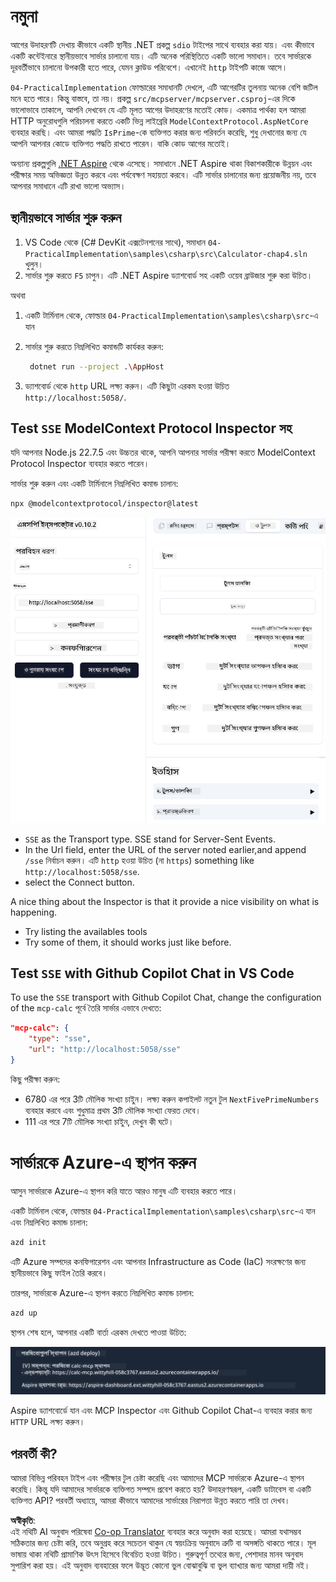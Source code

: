 <!--
CO_OP_TRANSLATOR_METADATA:
{
  "original_hash": "5020a3e1a1c7f30c00f9e37f1fa208e3",
  "translation_date": "2025-05-17T14:06:44+00:00",
  "source_file": "04-PracticalImplementation/samples/csharp/README.md",
  "language_code": "bn"
}
-->
# নমুনা

আগের উদাহরণটি দেখায় কীভাবে একটি স্থানীয় .NET প্রকল্প `sdio` টাইপের সাথে ব্যবহার করা যায়। এবং কীভাবে একটি কন্টেইনারে স্থানীয়ভাবে সার্ভার চালানো যায়। এটি অনেক পরিস্থিতিতে একটি ভালো সমাধান। তবে সার্ভারকে দূরবর্তীভাবে চালানো উপকারী হতে পারে, যেমন ক্লাউড পরিবেশে। এখানেই `http` টাইপটি কাজে আসে।

`04-PracticalImplementation` ফোল্ডারের সমাধানটি দেখলে, এটি আগেরটির তুলনায় অনেক বেশি জটিল মনে হতে পারে। কিন্তু বাস্তবে, তা নয়। প্রকল্প `src/mcpserver/mcpserver.csproj`-এর দিকে ভালোভাবে তাকালে, আপনি দেখবেন যে এটি মূলত আগের উদাহরণের মতোই কোড। একমাত্র পার্থক্য হল আমরা HTTP অনুরোধগুলি পরিচালনা করতে একটি ভিন্ন লাইব্রেরি `ModelContextProtocol.AspNetCore` ব্যবহার করছি। এবং আমরা পদ্ধতি `IsPrime`-কে ব্যক্তিগত করার জন্য পরিবর্তন করেছি, শুধু দেখানোর জন্য যে আপনি আপনার কোডে ব্যক্তিগত পদ্ধতি রাখতে পারেন। বাকি কোড আগের মতোই।

অন্যান্য প্রকল্পগুলি [.NET Aspire](https://learn.microsoft.com/dotnet/aspire/get-started/aspire-overview) থেকে এসেছে। সমাধানে .NET Aspire থাকা বিকাশকারীকে উন্নয়ন এবং পরীক্ষার সময় অভিজ্ঞতা উন্নত করবে এবং পর্যবেক্ষণ সহায়তা করবে। এটি সার্ভার চালানোর জন্য প্রয়োজনীয় নয়, তবে আপনার সমাধানে এটি রাখা ভালো অভ্যাস।

## স্থানীয়ভাবে সার্ভার শুরু করুন

1. VS Code থেকে (C# DevKit এক্সটেনশনের সাথে), সমাধান `04-PracticalImplementation\samples\csharp\src\Calculator-chap4.sln` খুলুন।
2. সার্ভার শুরু করতে `F5` চাপুন। এটি .NET Aspire ড্যাশবোর্ড সহ একটি ওয়েব ব্রাউজার শুরু করা উচিত।

অথবা

1. একটি টার্মিনাল থেকে, ফোল্ডার `04-PracticalImplementation\samples\csharp\src`-এ যান
2. সার্ভার শুরু করতে নিম্নলিখিত কমান্ডটি কার্যকর করুন:
   ```bash
    dotnet run --project .\AppHost
   ```

3. ড্যাশবোর্ড থেকে `http` URL লক্ষ্য করুন। এটি কিছুটা এরকম হওয়া উচিত `http://localhost:5058/`.

## Test `SSE` ModelContext Protocol Inspector সহ

যদি আপনার Node.js 22.7.5 এবং উচ্চতর থাকে, আপনি আপনার সার্ভার পরীক্ষা করতে ModelContext Protocol Inspector ব্যবহার করতে পারেন।

সার্ভার শুরু করুন এবং একটি টার্মিনালে নিম্নলিখিত কমান্ড চালান:

```bash
npx @modelcontextprotocol/inspector@latest
```

![MCP Inspector](../../../../../translated_images/mcp_inspector.2939244613cb5a0549b83942e062bceb69083c3d7b331c8de991ecf6834d6904.bn.png)

- `SSE` as the Transport type. SSE stand for Server-Sent Events. 
- In the Url field, enter the URL of the server noted earlier,and append `/sse` নির্বাচন করুন। এটি `http` হওয়া উচিত (না `https`) something like `http://localhost:5058/sse`.
- select the Connect button.

A nice thing about the Inspector is that it provide a nice visibility on what is happening.

- Try listing the availables tools
- Try some of them, it should works just like before.


## Test `SSE` with Github Copilot Chat in VS Code

To use the `SSE` transport with Github Copilot Chat, change the configuration of the `mcp-calc` পূর্বে তৈরি সার্ভার এভাবে দেখতে:

```json
"mcp-calc": {
    "type": "sse",
    "url": "http://localhost:5058/sse"
}
```

কিছু পরীক্ষা করুন:
- 6780 এর পরে 3টি মৌলিক সংখ্যা চাইুন। লক্ষ্য করুন কপাইলট নতুন টুল `NextFivePrimeNumbers` ব্যবহার করবে এবং শুধুমাত্র প্রথম 3টি মৌলিক সংখ্যা ফেরত দেবে।
- 111 এর পরে 7টি মৌলিক সংখ্যা চাইুন, দেখুন কী ঘটে।

# সার্ভারকে Azure-এ স্থাপন করুন

আসুন সার্ভারকে Azure-এ স্থাপন করি যাতে আরও মানুষ এটি ব্যবহার করতে পারে।

একটি টার্মিনাল থেকে, ফোল্ডার `04-PracticalImplementation\samples\csharp\src`-এ যান এবং নিম্নলিখিত কমান্ড চালান:

```bash
azd init
```

এটি Azure সম্পদের কনফিগারেশন এবং আপনার Infrastructure as Code (IaC) সংরক্ষণের জন্য স্থানীয়ভাবে কিছু ফাইল তৈরি করবে।

তারপর, সার্ভারকে Azure-এ স্থাপন করতে নিম্নলিখিত কমান্ড চালান:

```bash
azd up
```

স্থাপন শেষ হলে, আপনার একটি বার্তা এরকম দেখতে পাওয়া উচিত:

![Azd deployment success](../../../../../translated_images/chap4-azd-deploy-success.f69e7f61e50fdbf13ea3bf7302d9850a18e12832f34daee1695f29da3f32b452.bn.png)

Aspire ড্যাশবোর্ডে যান এবং MCP Inspector এবং Github Copilot Chat-এ ব্যবহার করার জন্য `HTTP` URL লক্ষ্য করুন।

## পরবর্তী কী?

আমরা বিভিন্ন পরিবহন টাইপ এবং পরীক্ষার টুল চেষ্টা করেছি এবং আমাদের MCP সার্ভারকে Azure-এ স্থাপন করেছি। কিন্তু যদি আমাদের সার্ভারকে ব্যক্তিগত সম্পদে প্রবেশ করতে হয়? উদাহরণস্বরূপ, একটি ডাটাবেস বা একটি ব্যক্তিগত API? পরবর্তী অধ্যায়ে, আমরা কীভাবে আমাদের সার্ভারের নিরাপত্তা উন্নত করতে পারি তা দেখব।

**অস্বীকৃতি**:  
এই নথিটি AI অনুবাদ পরিষেবা [Co-op Translator](https://github.com/Azure/co-op-translator) ব্যবহার করে অনুবাদ করা হয়েছে। আমরা যথাসম্ভব সঠিকতার জন্য চেষ্টা করি, তবে অনুগ্রহ করে সচেতন থাকুন যে স্বয়ংক্রিয় অনুবাদে ত্রুটি বা অসঙ্গতি থাকতে পারে। মূল ভাষায় থাকা নথিটি প্রামাণিক উৎস হিসেবে বিবেচিত হওয়া উচিত। গুরুত্বপূর্ণ তথ্যের জন্য, পেশাদার মানব অনুবাদ সুপারিশ করা হয়। এই অনুবাদ ব্যবহারের ফলে উদ্ভূত কোনো ভুল বোঝাবুঝি বা ভুল ব্যাখ্যার জন্য আমরা দায়ী নই।